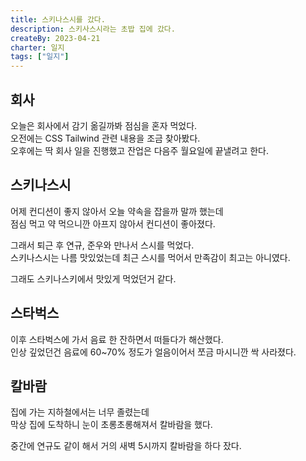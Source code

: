 ```yaml
---
title: 스키나스시를 갔다.
description: 스키사스시라는 초밥 집에 갔다.
createBy: 2023-04-21
charter: 일지
tags: ["일지"]
---
```


## 회사

오늘은 회사에서 감기 옮길까봐 점심을 혼자 먹었다.  
오전에는 CSS Tailwind 관련 내용을 조금 찾아봤다.  
오후에는 딱 회사 일을 진행했고 잔업은 다음주 월요일에 끝낼려고 한다.

## 스키나스시

어제 컨디션이 좋지 않아서 오늘 약속을 잡을까 말까 했는데  
점심 먹고 약 먹으니깐 아프지 않아서 컨디션이 좋아졌다.

그래서 퇴근 후 연규, 준우와 만나서 스시를 먹었다.  
스키나스시는 나름 맛있었는데 최근 스시를 먹어서 만족감이 최고는 아니였다.

그래도 스키나스키에서 맛있게 먹었던거 같다.

## 스타벅스

이후 스타벅스에 가서 음료 한 잔하면서 떠들다가 해산했다.  
인상 깊었던건 음료에 60~70% 정도가 얼음이어서 쪼금 마시니깐 싹 사라졌다.

## 칼바람

집에 가는 지하철에서는 너무 졸렸는데  
막상 집에 도착하니 눈이 초롱초롱해져서 칼바람을 했다.

중간에 연규도 같이 해서 거의 새벽 5시까지 칼바람을 하다 잤다.
